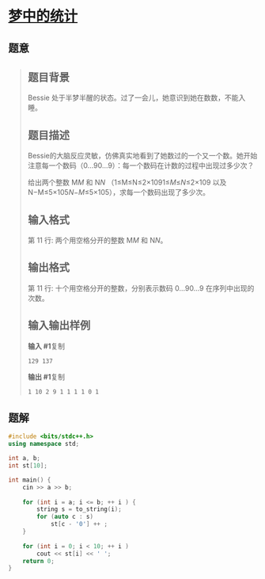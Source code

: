 #  [梦中的统计](https://www.luogu.com.cn/problem/P1554)

## 题意

>   ## 题目背景
>
>   Bessie 处于半梦半醒的状态。过了一会儿，她意识到她在数数，不能入睡。
>
>   ## 题目描述
>
>   Bessie的大脑反应灵敏，仿佛真实地看到了她数过的一个又一个数。她开始注意每一个数码（0…90…9）：每一个数码在计数的过程中出现过多少次？
>
>   给出两个整数 M*M* 和 N*N* （1≤M≤N≤2×1091≤*M*≤*N*≤2×109 以及 N−M≤5×105*N*−*M*≤5×105），求每一个数码出现了多少次。
>
>   ## 输入格式
>
>   第 11 行: 两个用空格分开的整数 M*M* 和 N*N*。
>
>   ## 输出格式
>
>   第 11 行: 十个用空格分开的整数，分别表示数码 0…90…9 在序列中出现的次数。
>
>   ## 输入输出样例
>
>   **输入 #1**复制
>
>   ```
>   129 137
>   ```
>
>   **输出 #1**复制
>
>   ```
>   1 10 2 9 1 1 1 1 0 1
>   ```

## 题解



```c++
#include <bits/stdc++.h>
using namespace std;

int a, b;
int st[10];

int main() {
    cin >> a >> b;
    
    for (int i = a; i <= b; ++ i ) {
        string s = to_string(i);
        for (auto c : s)
            st[c - '0'] ++ ;
    }
    
    for (int i = 0; i < 10; ++ i )
        cout << st[i] << ' ';
    return 0;
}
```



```python3

```

